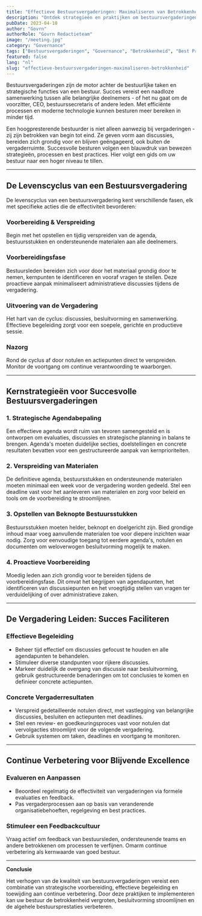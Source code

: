 ```yaml
---
title: "Effectieve Bestuursvergaderingen: Maximaliseren van Betrokkenheid en Succesvolle Resultaten"
description: "Ontdek strategieën en praktijken om bestuursvergaderingen te optimaliseren, van agendabepaling tot concrete resultaten, voor een naadloze samenwerking en weloverwogen besluitvorming."
pubDate: 2023-04-10
author: "Govrn"
authorRole: "Govrn Redactieteam"
image: "/meeting.jpg"
category: "Governance"
tags: ["Bestuursvergaderingen", "Governance", "Betrokkenheid", "Best Practices"]
featured: false
lang: "nl"
slug: "effectieve-bestuursvergaderingen-maximaliseren-betrokkenheid"
---
```


Bestuursvergaderingen zijn de motor achter de bestuurlijke taken en strategische functies van een bestuur. Succes vereist een naadloze samenwerking tussen alle belangrijke deelnemers - of het nu gaat om de voorzitter, CEO, bestuurssecretaris of andere leden. Met efficiënte processen en moderne technologie kunnen besturen meer bereiken in minder tijd.

Een hoogpresterende bestuurder is niet alleen aanwezig bij vergaderingen - zij zijn betrokken van begin tot eind. Ze geven vorm aan discussies, bereiden zich grondig voor en blijven geëngageerd, ook buiten de vergaderruimte. Succesvolle besturen volgen een blauwdruk van bewezen strategieën, processen en best practices. Hier volgt een gids om uw bestuur naar een hoger niveau te tillen.

---

## **De Levenscyclus van een Bestuursvergadering**

De levenscyclus van een bestuursvergadering kent verschillende fasen, elk met specifieke acties die de effectiviteit bevorderen:

### **Voorbereiding & Verspreiding**  
Begin met het opstellen en tijdig verspreiden van de agenda, bestuursstukken en ondersteunende materialen aan alle deelnemers.  

### **Voorbereidingsfase**  
Bestuursleden bereiden zich voor door het materiaal grondig door te nemen, kernpunten te identificeren en vooraf vragen te stellen. Deze proactieve aanpak minimaliseert administratieve discussies tijdens de vergadering.

### **Uitvoering van de Vergadering**  
Het hart van de cyclus: discussies, besluitvorming en samenwerking. Effectieve begeleiding zorgt voor een soepele, gerichte en productieve sessie.  

### **Nazorg**  
Rond de cyclus af door notulen en actiepunten direct te verspreiden. Monitor de voortgang om continue verantwoording te waarborgen.

---

## **Kernstrategieën voor Succesvolle Bestuursvergaderingen**

### **1. Strategische Agendabepaling**
Een effectieve agenda wordt ruim van tevoren samengesteld en is ontworpen om evaluaties, discussies en strategische planning in balans te brengen. Agenda's moeten duidelijke secties, doelstellingen en concrete resultaten bevatten voor een gestructureerde aanpak van kernprioriteiten.

### **2. Verspreiding van Materialen**
De definitieve agenda, bestuursstukken en ondersteunende materialen moeten minimaal een week voor de vergadering worden gedeeld. Stel een deadline vast voor het aanleveren van materialen en zorg voor beleid en tools om de voorbereiding te stroomlijnen.

### **3. Opstellen van Beknopte Bestuursstukken**
Bestuursstukken moeten helder, beknopt en doelgericht zijn. Bied grondige inhoud maar voeg aanvullende materialen toe voor diepere inzichten waar nodig. Zorg voor eenvoudige toegang tot eerdere agenda's, notulen en documenten om weloverwogen besluitvorming mogelijk te maken.

### **4. Proactieve Voorbereiding**
Moedig leden aan zich grondig voor te bereiden tijdens de voorbereidingsfase. Dit omvat het begrijpen van agendapunten, het identificeren van discussiepunten en het vroegtijdig stellen van vragen ter verduidelijking of over administratieve zaken.

---

## **De Vergadering Leiden: Succes Faciliteren**

### **Effectieve Begeleiding**
- Beheer tijd effectief om discussies gefocust te houden en alle agendapunten te behandelen.
- Stimuleer diverse standpunten voor rijkere discussies.
- Markeer duidelijk de overgang van discussie naar besluitvorming, gebruik gestructureerde benaderingen om tot conclusies te komen en definieer concrete actiepunten.

### **Concrete Vergaderresultaten**
- Verspreid gedetailleerde notulen direct, met vastlegging van belangrijke discussies, besluiten en actiepunten met deadlines.
- Stel een review- en goedkeuringsproces vast voor notulen dat vervolgacties stroomlijnt voor de volgende vergadering.
- Gebruik systemen om taken, deadlines en voortgang te monitoren.

---

## **Continue Verbetering voor Blijvende Excellence**

### **Evalueren en Aanpassen**
- Beoordeel regelmatig de effectiviteit van vergaderingen via formele evaluaties en feedback.
- Pas vergaderprocessen aan op basis van veranderende organisatiebehoeften, regelgeving en best practices.

### **Stimuleer een Feedbackcultuur**
Vraag actief om feedback van bestuursleden, ondersteunende teams en andere betrokkenen om processen te verfijnen. Omarm continue verbetering als kernwaarde van goed bestuur.

---

**Conclusie**

Het verhogen van de kwaliteit van bestuursvergaderingen vereist een combinatie van strategische voorbereiding, effectieve begeleiding en toewijding aan continue verbetering. Door deze praktijken te implementeren kan uw bestuur de betrokkenheid vergroten, besluitvorming stroomlijnen en de algehele bestuursprestaties verbeteren.